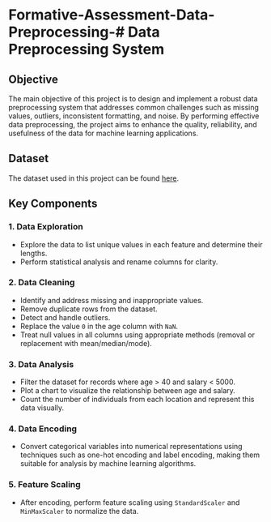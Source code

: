 # Formative-Assessment-Data-Preprocessing-# Data Preprocessing System

## Objective
The main objective of this project is to design and implement a robust data preprocessing system that addresses common challenges such as missing values, outliers, inconsistent formatting, and noise. By performing effective data preprocessing, the project aims to enhance the quality, reliability, and usefulness of the data for machine learning applications.

## Dataset
The dataset used in this project can be found [here](https://drive.google.com/file/d/1F3lRf32JM8ejnXq-Cbf9y7fa57zSHGz_/view?usp=sharing).

## Key Components

### 1. Data Exploration 
- Explore the data to list unique values in each feature and determine their lengths.
- Perform statistical analysis and rename columns for clarity.

### 2. Data Cleaning 
- Identify and address missing and inappropriate values.
- Remove duplicate rows from the dataset.
- Detect and handle outliers.
- Replace the value `0` in the age column with `NaN`.
- Treat null values in all columns using appropriate methods (removal or replacement with mean/median/mode).

### 3. Data Analysis 

- Filter the dataset for records where age > 40 and salary < 5000.
- Plot a chart to visualize the relationship between age and salary.
- Count the number of individuals from each location and represent this data visually.

### 4. Data Encoding 
- Convert categorical variables into numerical representations using techniques such as one-hot encoding and label encoding, making them suitable for analysis by machine learning algorithms.

### 5. Feature Scaling 
- After encoding, perform feature scaling using `StandardScaler` and `MinMaxScaler` to normalize the data.
